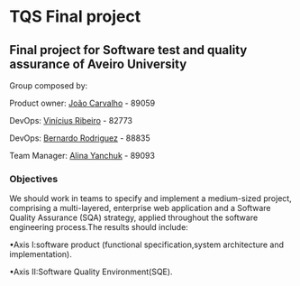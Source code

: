 # TQS Final project
## Final project for Software test and quality assurance of Aveiro University

Group composed by:

Product owner: [João Carvalho](https://github.com/joaocarvalho19) - 89059

DevOps: [Vinícius Ribeiro](https://github.com/viniciusbenite) - 82773

DevOps: [Bernardo Rodriguez](https://github.com/bernasrodrigues) - 88835

Team Manager: [Alina Yanchuk](https://github.com/alina-yanchuk02) - 89093

### Objectives
We should work in teams to specify and implement a medium-sized project, comprising a multi-layered, enterprise web application and a Software Quality Assurance (SQA) strategy, applied throughout the software engineering process.The results should include:

•Axis I:software product (functional specification,system architecture and implementation).

•Axis II:Software Quality Environment(SQE).



